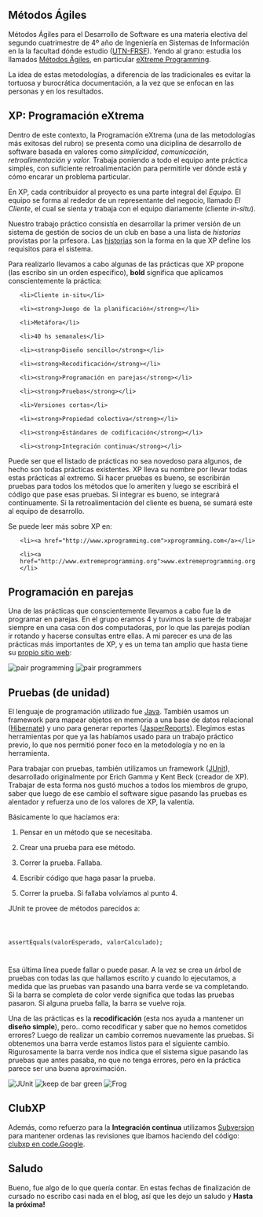 <html><body><h2>Métodos Ágiles</h2>

Métodos Ágiles para el Desarrollo de Software es una materia electiva del segundo cuatrimestre de 4º año de Ingeniería en Sistemas de Información en la la facultad dónde estudio (<a href="http://www.frsf.utn.edu.ar">UTN-FRSF</a>). Yendo al grano: estudia los llamados <a href="http://www.agile-spain.com/agilev2/manifiesto_agil">Métodos Ágiles</a>, en particular <a href="http://www.extremeprogramming.org/">eXtreme Programming</a>.



La idea de estas metodologías, a diferencia de las tradicionales es evitar la tortuosa y burocrática documentación, a la vez que se enfocan en las personas y en los resultados.

<h2>XP: Programación eXtrema</h2>

Dentro de este contexto, la Programación eXtrema (una de las metodologías más exitosas del rubro) se presenta como una diciplina de desarrollo de software basada en valores como <em>simplicidad</em>, <em>comunicación</em>, <em>retroalimentación</em> y <em>valor.</em> Trabaja poniendo a todo el equipo ante práctica simples, con suficiente retroalimentación para permitirle ver dónde está y cómo encarar un problema particular.



En XP, cada contribuidor al proyecto es una parte integral del <em>Equipo.</em> El equipo se forma al rededor de un representante del negocio, llamado <em>El Cliente</em>, el cual se sienta y trabaja con el equipo diariamente (cliente <em>in-situ</em>).

<!--more-->

Nuestro trabajo práctico consistía en desarrollar la primer versión de un sistema de gestión de socios de un club en base a una lista de <em>historias</em> provistas por la prfesora. Las <a href="http://www.extremeprogramming.org/rules/userstories.html">historias</a> son la forma en la que XP define los requisitos para el sistema.



Para realizarlo llevamos a cabo algunas de las prácticas que XP propone (las escribo sin un orden específico), <strong>bold</strong> significa que aplicamos conscientemente la práctica:

<ul>

	<li>Cliente in-situ</li>

	<li><strong>Juego de la planificación</strong></li>

	<li>Metáfora</li>

	<li>40 hs semanales</li>

	<li><strong>Diseño sencillo</strong></li>

	<li><strong>Recodificación</strong></li>

	<li><strong>Programación en parejas</strong></li>

	<li><strong>Pruebas</strong></li>

	<li>Versiones cortas</li>

	<li><strong>Propiedad colectiva</strong></li>

	<li><strong>Estándares de codificación</strong></li>

	<li><strong>Integración continua</strong></li>

</ul>

Puede ser que el listado de prácticas no sea novedoso para algunos, de hecho son todas prácticas existentes. XP lleva su nombre por llevar todas estas prácticas al extremo. Si hacer  pruebas es bueno, se escribirán pruebas para todos los métodos que lo ameriten y luego se escribirá el código que pase esas pruebas. Si integrar es bueno, se integrará continuamente. Si la retroalimentación del cliente es buena, se sumará este al equipo de desarrollo.



Se puede leer más sobre XP en:

<ul>

	<li><a href="http://www.xprogramming.com">xprogramming.com</a></li>

	<li><a href="http://www.extremeprogramming.org">www.extremeprogramming.org</a></li>

</ul>

<h2>Programación en parejas</h2>

Una de las prácticas que conscientemente llevamos a cabo fue la de programar en parejas. En el grupo eramos 4 y tuvimos la suerte de trabajar siempre en una casa con dos computadoras, por lo que las parejas podían ir rotando y hacerse consultas entre ellas. A mi parecer es una de las prácticas más importantes de XP, y es un tema tan amplio que hasta tiene su <a href="http://www.pairprogramming.com/">propio sitio web</a>:



<img id="image183" src="/wp-content/uploads/2006/11/parproglogo.gif" alt="pair programming">

<img id="image184" src="/wp-content/uploads/2006/11/pairprogrammers.gif" alt="pair programmers">

<h2>Pruebas (de unidad)</h2>

El lenguaje de programación utilizado fue <a href="http://java.sun.com">Java</a>. También usamos un framework para mapear objetos en memoria a una base de datos relacional (<a href="http://www.hibernate.org/">Hibernate</a>) y uno para generar reportes (<a href="http://jasperreports.sourceforge.net/">JasperReports</a>). Elegimos estas herramientas por que ya las habíamos usado para un trabajo práctico previo, lo que nos permitió poner foco en la metodología y no en la herramienta.



Para trabajar con pruebas, también utilizamos un framework (<a href="http://www.junit.org/">JUnit</a>), desarrollado originalmente por Erich Gamma y Kent Beck (creador de XP). Trabajar de esta forma nos gustó muchos a todos los miembros de grupo, saber que luego de ese cambio el software sigue pasando las pruebas es alentador y refuerza uno de los valores de XP, la valentía.



Básicamente lo que hacíamos era:



1) Pensar en un método que se necesitaba.

2) Crear una prueba para ese método.

3) Correr la prueba. Fallaba.

4) Escribir código que haga pasar la prueba.

5) Correr la prueba. Si fallaba volvíamos al punto 4.



JUnit te provee de métodos parecidos a:

<code>

assertEquals(valorEsperado, valorCalculado);

</code>



Esa última línea puede fallar o puede pasar. A la vez se crea un árbol de pruebas con todas las que hallamos escrito y cuando lo ejecutamos, a medida que las pruebas van pasando una barra verde se va completando.  Si la barra se completa de color verde significa que todas las pruebas pasaron. Si alguna prueba falla, la barra se vuelve roja.



Una de las prácticas es la <strong>recodificación</strong> (esta nos ayuda a mantener un <strong>diseño simple</strong>), pero.. como recodificar y saber que no hemos cometidos errores? Luego de realizar un cambio corremos nuevamente las pruebas. Si obtenemos una barra verde estamos listos para el siguiente cambio. Rigurosamente la barra verde nos indica que el sistema sigue pasando las pruebas que antes pasaba, no que no tenga errores, pero en la práctica parece ser una buena aproximación.



<img id="image185" src="/wp-content/uploads/2006/11/junitlogo.gif" alt="JUnit">



<img id="image186" src="/wp-content/uploads/2006/11/keep.gif" alt="keep de bar green">

<img id="image187" src="/wp-content/uploads/2006/11/frogmov.gif" alt="Frog">

<h2>ClubXP</h2>

Además, como refuerzo para la <strong>Integración continua</strong> utilizamos <a href="http://subversion.tigris.org/">Subversion</a> para mantener ordenas las revisiones que ibamos haciendo del código: <a href="http://code.google.com/p/clubxp/">clubxp en code.Google</a>.

<h2>Saludo</h2>

Bueno, fue algo de lo que quería contar. En estas fechas de finalización de cursado no escribo casi nada en el blog, así que les dejo un saludo y <strong>Hasta la próxima!</strong></body></html>